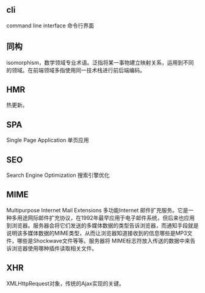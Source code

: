 ## cli
command line interface 命令行界面

## 同构
isomorphism，数学领域专业术语。泛指将某一事物建立映射关系，运用到不同的领域。在前端领域多指使用同一技术栈进行前后端编码。

## HMR
热更新。

## SPA
Single Page Application 单页应用

## SEO
Search Engine Optimization 搜索引擎优化

## MIME
Multipurpose Internet Mail Extensions 多功能Internet 邮件扩充服务。它是一种多用途网际邮件扩充协议，在1992年最早应用于电子邮件系统，但后来也应用到浏览器。服务器会将它们发送的多媒体数据的类型告诉浏览器，而通知手段就是说明该多媒体数据的MIME类型，从而让浏览器知道接收到的信息哪些是MP3文件，哪些是Shockwave文件等等。服务器将 MIME标志符放入传送的数据中来告诉浏览器使用哪种插件读取相关文件。

## XHR
XMLHttpRequest对象，传统的Ajax实现的关键。
